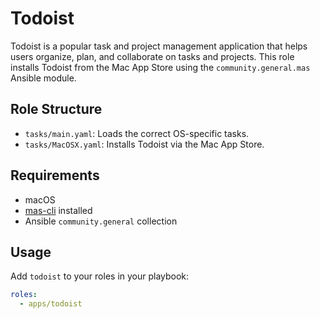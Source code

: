 # Todoist

Todoist is a popular task and project management application that helps users organize, plan, and collaborate on tasks and projects. This role installs Todoist from the Mac App Store using the `community.general.mas` Ansible module.

## Role Structure
- `tasks/main.yaml`: Loads the correct OS-specific tasks.
- `tasks/MacOSX.yaml`: Installs Todoist via the Mac App Store.

## Requirements
- macOS
- [mas-cli](https://github.com/mas-cli/mas) installed
- Ansible `community.general` collection

## Usage
Add `todoist` to your roles in your playbook:

```yaml
roles:
  - apps/todoist
```

